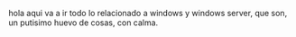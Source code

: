 hola aqui va a ir todo lo  relacionado a windows y windows server, que son, un putisimo huevo de cosas, con calma.
